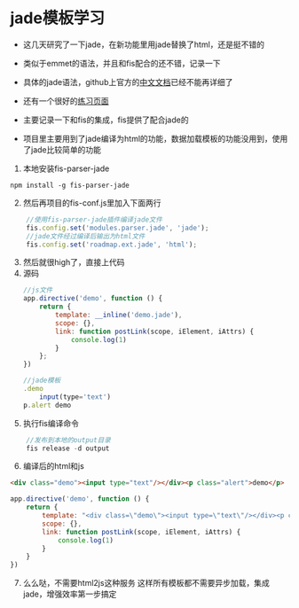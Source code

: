 # jade模板学习

- 这几天研究了一下jade，在新功能里用jade替换了html，还是挺不错的
- 类似于emmet的语法，并且和fis配合的还不错，记录一下

- 具体的jade语法，github上官方的[中文文档](https://github.com/jadejs/jade/blob/master/Readme_zh-cn.md)已经不能再详细了
- 还有一个很好的[练习页面](http://naltatis.github.io/jade-syntax-docs)

- 主要记录一下和fis的集成，fis提供了配合jade的
- 项目里主要用到了jade编译为html的功能，数据加载模板的功能没用到，使用了jade比较简单的功能

1. 本地安装fis-parser-jade

```
npm install -g fis-parser-jade
```
2. 然后再项目的fis-conf.js里加入下面两行

 ```js
     //使用fis-parser-jade插件编译jade文件
     fis.config.set('modules.parser.jade', 'jade');
     //jade文件经过编译后输出为html文件
     fis.config.set('roadmap.ext.jade', 'html');
 ```
3. 然后就很high了，直接上代码
4. 源码
    ```js
    //js文件
    app.directive('demo', function () {
        return {
            template: __inline('demo.jade'),
            scope: {},
            link: function postLink(scope, iElement, iAttrs) {
                console.log(1)
            }
        };
    })

    //jade模板
    .demo
        input(type='text')
    p.alert demo
    ```
5. 执行fis编译命令
```js
    //发布到本地的output目录
    fis release -d output
``` 
6. 编译后的html和js
```html
<div class="demo"><input type="text"/></div><p class="alert">demo</p>
```

```js
app.directive('demo', function () {
    return {
        template: "<div class=\"demo\"><input type=\"text\"/></div><p class=\"alert\">demo</p>",
        scope: {},
        link: function postLink(scope, iElement, iAttrs) {
            console.log(1)
        }
    }
})
```
7. 么么哒，不需要html2js这种服务 这样所有模板都不需要异步加载，集成jade，增强效率第一步搞定

